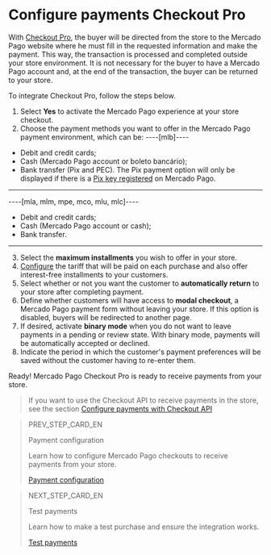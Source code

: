 # Configure payments Checkout Pro
 
With [Checkout Pro](/developers/en/guides/checkout-pro/landing), the buyer will be directed from the store to the Mercado Pago website where he must fill in the requested information and make the payment. This way, the transaction is processed and completed outside your store environment. It is not necessary for the buyer to have a Mercado Pago account and, at the end of the transaction, the buyer can be returned to your store.
 
To integrate Checkout Pro, follow the steps below.
 
1. Select **Yes** to activate the Mercado Pago experience at your store checkout.
2. Choose the payment methods you want to offer in the Mercado Pago payment environment, which can be:
 ----[mlb]----
 * Debit and credit cards;
 * Cash (Mercado Pago account or boleto bancário);
 * Bank transfer (Pix and PEC). The Pix payment option will only be displayed if there is a [Pix key registered](/developers/en/guides/checkout-api-v2/integrate-pix) on Mercado Pago.
 ------------
----[mla, mlm, mpe, mco, mlu, mlc]----
 * Debit and credit cards;
 * Cash (Mercado Pago account or cash);
 * Bank transfer.
  ------------
3. Select the **maximum installments** you wish to offer in your store.
4. [Configure](https://www.mercadopago[FAKER][URL][DOMAIN]/costs-section#from-section=menu) the tariff that will be paid on each purchase and also offer interest-free installments to your customers.
5. Select whether or not you want the customer to **automatically return** to your store after completing payment.
6. Define whether customers will have access to **modal checkout**, a Mercado Pago payment form without leaving your store. If this option is disabled, buyers will be redirected to another page.
7. If desired, activate **binary mode** when you do not want to leave payments in a pending or review state. With binary mode, payments will be automatically accepted or declined.
8. Indicate the period in which the customer's payment preferences will be saved without the customer having to re-enter them.

Ready! Mercado Pago Checkout Pro is ready to receive payments from your store.

> If you want to use the Checkout API to receive payments in the store, see the section [Configure payments with Checkout API](/developers/en/docs/prestashop/payment-configuration/checkout-api/introduction)

> PREV_STEP_CARD_EN
>
> Payment configuration
>
> Learn how to configure Mercado Pago checkouts to receive payments from your store.
>
> [Payment configuration](/developers/en/docs/prestashop/payment-configuration)

> NEXT_STEP_CARD_EN
>
> Test payments
>
> Learn how to make a test purchase and ensure the integration works.
>
> [Test payments](/developers/en/docs/prestashop/sales-processing/integration-test)